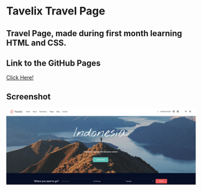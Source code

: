 # Tavelix Travel Page

## Travel Page, made during first month learning HTML and CSS. 

## Link to the GitHub Pages

[Click Here!](https://goglikooo.github.io/Tavelix/)

## Screenshot

![screenshot](https://github.com/Goglikooo/Tavelix/blob/main/travel-page-1.jpg)
